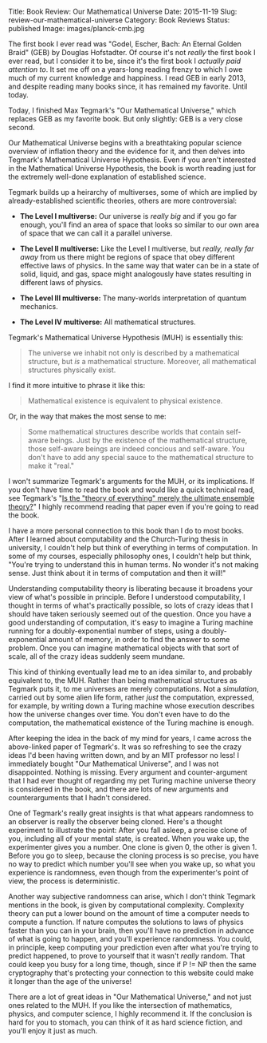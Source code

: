 Title: Book Review: Our Mathematical Universe
Date: 2015-11-19
Slug: review-our-mathematical-universe
Category: Book Reviews
Status: published
Image: images/planck-cmb.jpg

The first book I ever read was "Godel, Escher, Bach: An Eternal Golden Braid"
(GEB) by Douglas Hofstadter. Of course it's not *really* the first book I ever
read, but I consider it to be, since it's the first book I *actually paid
attention to*. It set me off on a years-long reading frenzy to which I owe much
of my current knowledge and happiness. I read GEB in early 2013, and despite
reading many books since, it has remained my favorite. Until today.

Today, I finished Max Tegmark's "Our Mathematical Universe," which replaces GEB
as my favorite book. But only slightly: GEB is a very close second.

Our Mathematical Universe begins with a breathtaking popular science overview of
inflation theory and the evidence for it, and then delves into Tegmark's
Mathematical Universe Hypothesis. Even if you aren't interested in the
Mathematical Universe Hypothesis, the book is worth reading just for the
extremely well-done explanation of established science.

Tegmark builds up a heirarchy of multiverses, some of which are implied by
already-established scientific theories, others are more controversial:

- **The Level I multiverse:** Our universe is *really big* and if you go far
  enough, you'll find an area of space that looks so similar to our own area of
  space that we can call it a parallel universe.

- **The Level II multiverse:** Like the Level I multiverse, but *really, really
  far away* from us there might be regions of space that obey different
  effective laws of physics. In the same way that water can be in a state of
  solid, liquid, and gas, space might analogously have states resulting in
  different laws of physics.

- **The Level III multiverse:** The many-worlds interpretation of quantum
  mechanics.

- **The Level IV multiverse:** All mathematical structures.

Tegmark's Mathematical Universe Hypothesis (MUH) is essentially this:

> The universe we inhabit not only is described by a mathematical structure, but
> *is* a mathematical structure. Moreover, all mathematical structures
> physically exist.

I find it more intuitive to phrase it like this:

> Mathematical existence is equivalent to physical existence.

Or, in the way that makes the most sense to me:

> Some mathematical structures describe worlds that contain self-aware beings.
> Just by the existence of the mathematical structure, those self-aware beings
> are indeed concious and self-aware. You don't have to add any special sauce to
> the mathematical structure to make it "real."

I won't summarize Tegmark's arguments for the MUH, or its implications. If you
don't have time to read the book and would like a quick technical read, see
Tegmark's "[Is the "theory of everything" merely the ultimate ensemble
theory?](http://arxiv.org/abs/gr-qc/9704009)" I highly recommend reading that
paper even if you're going to read the book.

I have a more personal connection to this book than I do to most books. After
I learned about computability and the Church-Turing thesis in university,
I couldn't help but think of everything in terms of computation. In some of my
courses, especially philosophy ones, I couldn't help but think, "You're trying
to understand this in human terms. No wonder it's not making sense. Just think
about it in terms of computation and then it will!"

Understanding computability theory is liberating because it broadens your view
of what's possible in principle. Before I understood computability, I thought in
terms of what's practically possible, so lots of crazy ideas that I should have
taken seriously seemed out of the question. Once you have a good understanding
of computation, it's easy to imagine a Turing machine running for
a doubly-exponential number of steps, using a doubly-exponential amount of
memory, in order to find the answer to some problem. Once you can imagine
mathematical objects with that sort of scale, all of the crazy ideas suddenly
seem mundane.

This kind of thinking eventually lead me to an idea similar to, and probably
equivalent to, the MUH. Rather than being mathematical structures as Tegmark
puts it, to me universes are merely computations. Not a *simulation*, carried
out by some alien life form, rather *just* the computation, expressed, for
example, by writing down a Turing machine whose execution describes how the
universe changes over time. You don't even have to do the computation, the
mathematical existence of the Turing machine is enough.

After keeping the idea in the back of my mind for years, I came across the
above-linked paper of Tegmark's. It was so refreshing to see the crazy ideas I'd
been having written down, and by an MIT professor no less! I immediately bought
"Our Mathematical Universe", and I was not disappointed. Nothing is missing.
Every argument and counter-argument that I had ever thought of regarding my pet
Turing machine universe theory is considered in the book, and there are lots of
new arguments and counterarguments that I hadn't considered.

One of Tegmark's really great insights is that what appears randomness to an
observer is really the observer being cloned. Here's a thought experiment to
illustrate the point: After you fall asleep, a precise clone of you, including
all of your mental state, is created. When you wake up, the experimenter gives
you a number. One clone is given 0, the other is given 1. Before you go to
sleep, because the cloning process is so precise, you have no way to predict
which number you'll see when you wake up, so what you experience is randomness,
even though from the experimenter's point of view, the process is deterministic.

Another way subjective randomness can arise, which I don't think Tegmark
mentions in the book, is given by computational complexity. Complexity theory
can put a lower bound on the amount of time a computer needs to compute
a function. If nature computes the solutions to laws of physics faster than you
can in your brain, then you'll have no prediction in advance of what is going to
happen, and you'll experience randomness. You could, in principle, keep
computing your prediction even after what you're trying to predict happened, to
prove to yourself that it wasn't *really* random. That could keep you busy for
a long time, though, since if P != NP then the same cryptography that's
protecting your connection to this website could make it longer than the age of
the universe!

There are a lot of great ideas in "Our Mathematical Universe," and not just ones
related to the MUH. If you like the intersection of mathematics, physics, and
computer science, I highly recommend it. If the conclusion is hard for you to
stomach, you can think of it as hard science fiction, and you'll enjoy it just
as much.
